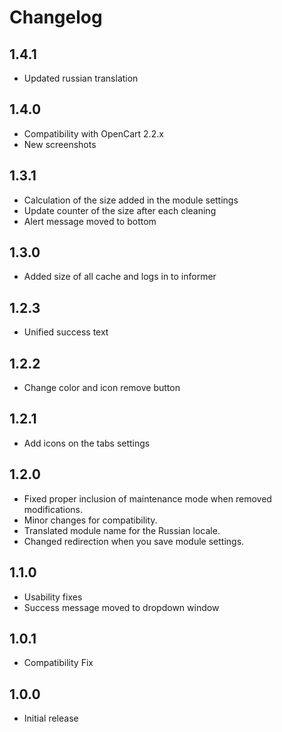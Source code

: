 # Changelog

## 1.4.1
* Updated russian translation

## 1.4.0
* Compatibility with OpenCart 2.2.x
* New screenshots

## 1.3.1
* Calculation of the size added in the module settings
* Update counter of the size after each cleaning
* Alert message moved to bottom

## 1.3.0
* Added size of all cache and logs in to informer

## 1.2.3
* Unified success text

## 1.2.2
* Change color and icon remove button

## 1.2.1
* Add icons on the tabs settings

## 1.2.0
* Fixed proper inclusion of maintenance mode when removed modifications.
* Minor changes for compatibility.
* Translated module name for the Russian locale.
* Changed redirection when you save module settings.

## 1.1.0
* Usability fixes
* Success message moved to dropdown window

## 1.0.1
* Compatibility Fix

## 1.0.0
* Initial release